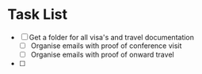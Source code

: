 # Task List

- [ ] Get a folder for all visa's and travel documentation
	- [ ] Organise emails with proof of conference visit
	- [ ] Organise emails with proof of onward travel
- [ ] 